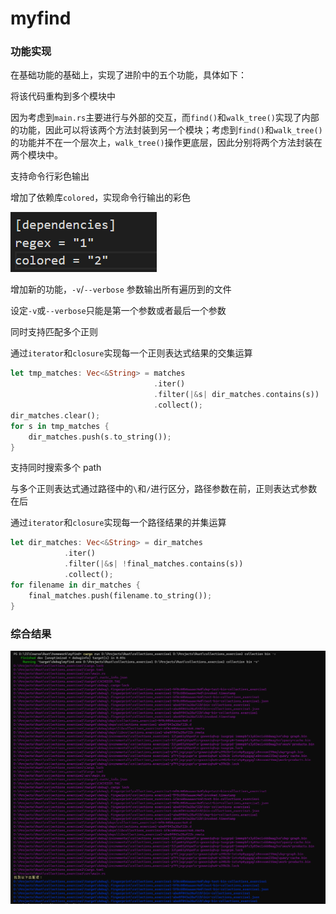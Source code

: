 # myfind

### 功能实现

在基础功能的基础上，实现了进阶中的五个功能，具体如下：

将该代码重构到多个模块中

因为考虑到`main.rs`主要进行与外部的交互，而`find()`和`walk_tree()`实现了内部的功能，因此可以将该两个方法封装到另一个模块；考虑到`find()`和`walk_tree()`的功能并不在一个层次上，`walk_tree()`操作更底层，因此分别将两个方法封装在两个模块中。

支持命令行彩色输出

增加了依赖库`colored`，实现命令行输出的彩色

![image-20230904191650357](https://github.com/Churrimorey/myfind/blob/main/Screenshot%202023-09-04%20191648%20-%20Copy.png)

增加新的功能，`-v`/`--verbose` 参数输出所有遍历到的文件

设定`-v`或`--verbose`只能是第一个参数或者最后一个参数

同时支持匹配多个正则

通过`iterator`和`closure`实现每一个正则表达式结果的交集运算

```rust
let tmp_matches: Vec<&String> = matches
                                .iter()
                                .filter(|&s| dir_matches.contains(s))
                                .collect();
dir_matches.clear();
for s in tmp_matches {
	dir_matches.push(s.to_string());
}
```

支持同时搜索多个 path

与多个正则表达式通过路径中的`\`和`/`进行区分，路径参数在前，正则表达式参数在后

通过`iterator`和`closure`实现每一个路径结果的并集运算

```rust
let dir_matches: Vec<&String> = dir_matches
            .iter()
            .filter(|&s| !final_matches.contains(s))
            .collect();
for filename in dir_matches {
	final_matches.push(filename.to_string());
}
```

### 综合结果

![image-20230904192707039](https://github.com/Churrimorey/myfind/blob/main/Screenshot%202023-09-04%20192652%20-%20Copy.png)
